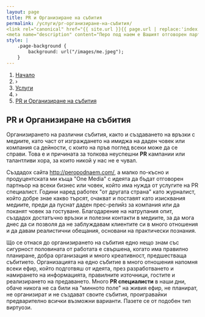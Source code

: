 ```yaml
---
layout: page
title: PR и Организиране на събития 
permalink: /услуги/pr-организиране-на-събития/
<link rel="canonical" href="{{ site.url }}{{ page.url | replace:'index.html',''}}">
<meta name="description" content="Перо под наем е Вашият отговорен партньор що се отнася до PR и организиране на събития">
style: |
    .page-background {
        background: url("/images/me.jpeg");
    }
---
```


<ol itemscope itemtype="http://schema.org/BreadcrumbList" class="breadcrumbs">
  <li itemprop="itemListElement" itemscope
      itemtype="http://schema.org/ListItem">
    <a itemscope itemtype="http://schema.org/Service"
       itemprop="item" href="http://peropodnaem.com/">
        <span itemprop="name">Начало</span></a>
   <meta itemprop="position" content="1"></li>
  <li classs="bcrumb-spearator"> › </li>
  <li itemprop="itemListElement" itemscope
      itemtype="http://schema.org/ListItem">
    <a itemscope itemtype="http://schema.org/Service"
       itemprop="item" href="http://peropodnaem.com/услуги/">
        <span itemprop="name">Услуги</span></a>
   <meta itemprop="position" content="2"></li>
  <li classs="bcrumb-spearator"> › </li>
  <li itemprop="itemListElement" itemscope
      itemtype="http://schema.org/ListItem">
    <a itemscope itemtype="http://schema.org/Service"
       itemprop="item" href="http://peropodnaem.com/услуги/pr-организиране-на-събития/">
        <span itemprop="name">PR и Организиране на събития</span></a>
    <meta itemprop="position" content="3"></li>
</ol>
<div class="clear">


<h2>PR и Организиране на събития</h2>

<p>Организирането на различни събития, както и създаването на връзки с медиите, като част от изграждането на имиджа на даден човек или компания са дейности, с които на пръв поглед всеки може да се справи. Това е и причината за толкова неуспешни <strong>PR</strong> кампании или талантливи хора, за които никой у нас не е чувал.</p>

<p>Създадох сайта <a href="www.peropodnaem.com">http://peropodnaem.com/</a>, а малко по-късно и продуцентската ми къща "Оne Media" с идеята да бъдат отговорен партньор на всеки бизнес или човек, който има нужда от услугите на PR специалист. Години наред работех "от другата страна" като журналист, който добре знае какво търсят, очакват и поставят като изисквания медиите, преди да пуснат даден прес-релийз за компания или да поканят човек за гостуване. Благодарение на натрупания опит, създадох достатъчно връзки и полезни контакти в медиите, за да мога днес да си позволя да не заблуждавам клиентите си в много отношения и да давам реалистични обещания, основани на практически познания.</p>

<p>Що се отнася до организирането на събития едно нещо знам със сигурност половината от работата е свършена, когато има правилно планиране, добра организация и много креативност, предшестваща събитието. Организацията на едно събитие в много отношения напомня всеки ефир, който подготвяш от идеята, през разработването и намирането на информацията, правилните източници, гостите и реализирането на предаването. Много <strong>PR специалисти</strong> в наши дни, обаче никога не са били на "минното поле" на живия ефир, не планират, не организират и не създават своите събития, проигравайки предварително всички възможни варианти. Пазете се от подобен тип виртуози.</p>
